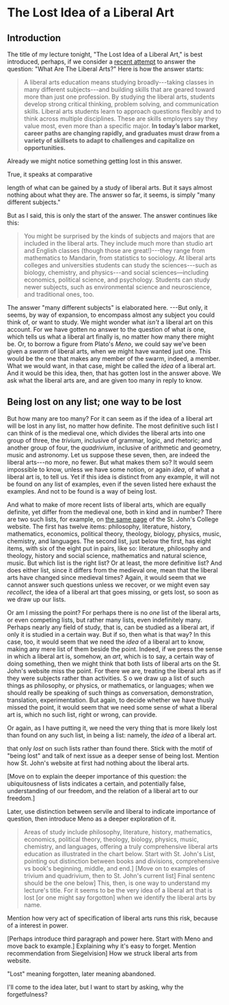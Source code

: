 # The Lost Idea of a Liberal Art

## Introduction

The title of my lecture tonight, "The Lost Idea of a Liberal Art," is
best introduced, perhaps, if we consider a
[recent attempt](http://www.liberalartspower.org/lowdown/what/Pages/default.aspx)
to answer the question: "What Are The Liberal Arts?"  Here is how the
answer starts:

> A liberal arts education means studying broadly---taking classes in
> many different subjects---and building skills that are geared toward
> more than just one profession.  By studying the liberal arts, students
> develop strong critical thinking, problem solving, and communication
> skills.  Liberal arts students learn to approach questions flexibly
> and to think across multiple disciplines.  These are skills employers
> say they value most, even more than a specific major.  **In today’s
> labor market, career paths are changing rapidly, and graduates must
> draw from a variety of skillsets to adapt to challenges and capitalize
> on opportunities.**

Already we might notice something getting lost in this answer.
<!--Later use "forgotten" for this--> True, it speaks at comparative
length of what can be gained by a study of liberal arts.  But it says
almost nothing about what they are.  The answer so far, it seems, is
simply "many different subjects."

But as I said, this is only the start of the answer.  The answer
continues like this:

>You might be surprised by the kinds of subjects and majors that are
>included in the liberal arts.  They include much more than studio art
>and English classes (though those are great!)---they range from
>mathematics to Mandarin, from statistics to sociology.  At liberal arts
>colleges and universities students can study the sciences---such as
>biology, chemistry, and physics---and social sciences—including
>economics, political science, and psychology.  Students can study newer
>subjects, such as environmental science and neuroscience, and
>traditional ones, too.

The answer "many different subjects" is elaborated here.  ---But only,
it seems, by way of expansion, to encompass almost any subject you
could think of, or want to study.  We might wonder what *isn't* a
liberal art on this account.  For we have gotten no answer to the
question of what *is* one, which tells us what a liberal art finally
is, no matter how many there might be.  Or, to borrow a figure from
Plato's *Meno*, we could say we've been given a *swarm* of liberal
arts, when we might have wanted just one.  This would be the one that
makes any member of the swarm, indeed, a member.  What we would want,
in that case, might be called the *idea* of a liberal art.  And it
would be this idea, then, that has gotten lost in the answer above. We
ask what the liberal arts are, and are given too many in reply to
know.

## Being lost on any list; one way to be lost

But how many are too many?  For it can seem as if the idea of a liberal
art will be lost in any list, no matter how definite.  The most
definitive such list I can think of is the medieval one, which divides
the liberal arts into one group of three, the *trivium*, inclusive of
grammar, logic, and rhetoric; and another group of four, the
*quadrivium*, inclusive of arithmetic and geometry, music and astronomy.
Let us suppose these seven, then, are indeed the liberal arts---no more,
no fewer.  But what makes them so? It would seem impossible to know,
unless we have some notion, or again *idea*, of what a liberal art is,
to tell us. Yet if this idea is distinct from any example,
it will not be found on any list of examples, even if the seven listed
here exhaust the examples. And not to be found is a way of being lost.

And what to make of more recent lists of liberal arts, which are equally
definite, yet differ from the medieval one, both in kind and in number?
There are two such lists, for example, on
[the same page](http://www.sjc.edu/academic-programs/undergraduate/liberal-arts/)
of the St. John's College website.  The first has twelve items:
philosophy, literature, history, mathematics, economics, political
theory, theology, biology, physics, music, chemistry, and languages.
The second list, just below the first, has eight items, with six of the
eight put in pairs, like so: literature, philosophy and theology,
history and social science, mathematics and natural science,
music. But which list is the right list? Or at least, the more definitive
list? And does either list, since it differs from the medieval one, mean
that the liberal arts have changed since medieval times? Again, it would
seem that we cannot answer such questions unless we recover, or we might
even say *recollect*, the idea of a liberal art that goes missing, or
gets lost, so soon as we draw up our lists.

Or am I missing the point?  For perhaps 
there is no *one* list of the liberal arts, or even competing
lists, but rather many lists, even indefinitely many. Perhaps 
nearly any field of study, that is, can be studied as a liberal art, if only it is
studied in a certain way. But if so, then what is that way? In this
case, too, it would seem that we need the *idea* of a liberal art to know, making any mere list of them beside the point. Indeed, if we press the sense in which a liberal art is, somehow, an *art*, which is to say, a certain way of doing something, then we might think that both lists of liberal arts on the St. John's website miss the point. For there we are, treating the liberal arts as if they were subjects rather than activities. S	o we draw up a list of such things as philosophy, or physics, or mathematics, or languages; when we should really be speaking of such things as conversation, demonstration, translation, experimentation.  But again, to decide whether we have thusly missed the point, it would seem that we need some sense of what a liberal art is,  which no such list, right or wrong, can provide.

Or again, as I have putting it, we need the very thing that is more likely lost than found on any such list, in being a list: namely, the *idea* of a liberal art. 

that only *lost* on such lists rather than found there. Stick with the motif of "being lost" and talk of next issue as a deeper sense of being lost. Mention how St. John's website at first had nothing about the liberal arts.

[Move on to explain the deeper importance of this question: the ubiquitousness of lists indicates a certain, and potentially false, understanding of our freedom, and the relation of a liberal art to our freedom.] 

Later, use distinction between servile and liberal to indicate
importance of question, then introduce Meno as a deeper exploration of it.

> Areas of study include philosophy, literature, history, mathematics,
economics, political theory, theology, biology, physics, music,
chemistry, and languages, offering a truly comprehensive liberal arts
education as illustrated in the chart below.  Start with St. John's
List, pointing out distinction between books and divisions,
comprehensive vs book's beginning, middle, and end.]
[Move on to examples of trivium and quadrivium, then to St. John's current list]
Final sentenc should be the one below] This, then, is one way to
understand my lecture's title. For it seems to be the very idea of a
liberal art that is lost [or one might say forgotton] when we identify
the liberal arts by name.

Mention how very act of specification of liberal arts runs this risk,
because of a interest in power.

[Perhaps introduce third paragraph and power here. Start with Meno and move back to example.]
Explaining why it's easy to forget. Mention recommendation from
Siegelvision] How we struck liberal arts from website.

"Lost" meaning forgotten, later meaning abandoned.

I'll come to the idea later, but I want to start by asking, why the
forgetfulness?
